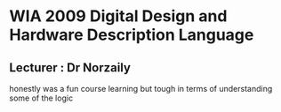 # WIA 2009 Digital Design and Hardware Description Language
## Lecturer : Dr Norzaily

honestly was a fun course learning but tough in terms of understanding some of the logic
